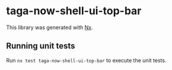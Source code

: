 # taga-now-shell-ui-top-bar

This library was generated with [Nx](https://nx.dev).

## Running unit tests

Run `nx test taga-now-shell-ui-top-bar` to execute the unit tests.
